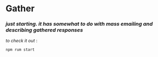 # Gather
### _just starting. it has somewhat to do with mass emailing and describing gathered responses_

*to check it out* : 
```
npm rum start
```